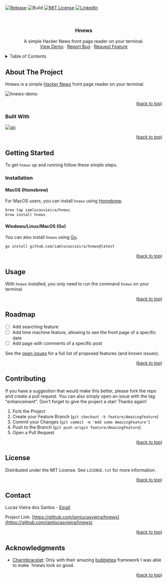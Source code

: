 <a name="readme-top"></a>


[![Release][release-shield]][release-url]
![Build][build-shield]
[![MIT License][license-shield]][license-url]
[![LinkedIn][linkedin-shield]][linkedin-url]



<!-- PROJECT LOGO -->
<br />
<div align="center">
  <!-- <a href="https://github.com/github_username/hnews">
    <img src="images/logo.png" alt="Logo" width="80" height="80">
  </a>   -->

<h3 align="center">Hnews</h3>

  <p align="center">
    A simple Hacker News front page reader on your terminal.
    <!--<a href="https://github.com/github_username/hnews"><strong>Explore the docs »</strong></a>-->
    <br />
    <a href="https://github.com/github_username/hnews">View Demo</a>
    ·
    <a href="https://github.com/iamlucasvieira/hnews/issues">Report Bug</a>
    ·
    <a href="https://github.com/iamlucasvieira/hnews/issues">Request Feature</a>
  </p>
</div>



<!-- TABLE OF CONTENTS -->
<details>
  <summary>Table of Contents</summary>
  <ol>
    <li>
      <a href="#about-the-project">About The Project</a>
      <ul>
        <li><a href="#built-with">Built With</a></li>
      </ul>
    </li>
    <li>
      <a href="#getting-started">Getting Started</a>
      <ul>
        <li><a href="#prerequisites">Prerequisites</a></li>
        <li><a href="#installation">Installation</a></li>
      </ul>
    </li>
    <li><a href="#usage">Usage</a></li>
    <li><a href="#roadmap">Roadmap</a></li>
    <li><a href="#contributing">Contributing</a></li>
    <li><a href="#license">License</a></li>
    <li><a href="#contact">Contact</a></li>
    <li><a href="#acknowledgments">Acknowledgments</a></li>
  </ol>
</details>



<!-- ABOUT THE PROJECT -->
## About The Project
Hnews is a simple [Hacker News][hn-url] front page reader on your terminal.

![hnews-demo][product-demo]


<p align="right">(<a href="#readme-top">back to top</a>)</p>

### Built With
[![go][go]][go-url]

<p align="right">(<a href="#readme-top">back to top</a>)</p>



<!-- GETTING STARTED -->
## Getting Started

To get `hnews` up and running follow these simple steps.

### Installation

#### MacOS (Homebrew)
For MacOS users, you can install `hnews` using [Homebrew](https://brew.sh/).
```sh
brew tap iamlucasvieira/hnews
brew install hnews
```

#### Windows/Linux/MacOS (Go)

You can also install `hnews` using [Go](https://golang.org/).

```sh
go install github.com/iamlucasvieira/hnews@latest
```



<p align="right">(<a href="#readme-top">back to top</a>)</p>



<!-- USAGE EXAMPLES -->
## Usage

With `hnews` installed, you only need to run the command `hnews` on your terminal.


<p align="right">(<a href="#readme-top">back to top</a>)</p>



<!-- ROADMAP -->
## Roadmap
- [ ] Add searching feature
- [ ] Add time machine feature, allowing to see the front page of a specific date
- [ ] Add page with comments of a specific post

See the [open issues](https://github.com/iamlucasvieira/hnews/issues) for a full list of proposed features (and known issues).

<p align="right">(<a href="#readme-top">back to top</a>)</p>



<!-- CONTRIBUTING -->
## Contributing
If you have a suggestion that would make this better, please fork the repo and create a pull request. You can also simply open an issue with the tag "enhancement".
Don't forget to give the project a star! Thanks again!

1. Fork the Project
2. Create your Feature Branch (`git checkout -b feature/AmazingFeature`)
3. Commit your Changes (`git commit -m 'Add some AmazingFeature'`)
4. Push to the Branch (`git push origin feature/AmazingFeature`)
5. Open a Pull Request

<p align="right">(<a href="#readme-top">back to top</a>)</p>



<!-- LICENSE -->
## License

Distributed under the MIT License. See `LICENSE.txt` for more information.

<p align="right">(<a href="#readme-top">back to top</a>)</p>



<!-- CONTACT -->
## Contact

Lucas Vieira dos Santos - [Email](mailto:lucas6eng@gmail.com)

Project Link: [https://github.com/iamlucasvieira/hnews](https://github.com/iamlucasvieira/hnews)

<p align="right">(<a href="#readme-top">back to top</a>)</p>



<!-- ACKNOWLEDGMENTS -->
## Acknowledgments

* [Charmbracelet](https://charm.sh/): Only with their amazing [bubbletea](https://github.com/charmbracelet/bubbletea) framework I was able to make `hnews look so good.

<p align="right">(<a href="#readme-top">back to top</a>)</p>



<!-- MARKDOWN LINKS & IMAGES -->
<!-- https://www.markdownguide.org/basic-syntax/#reference-style-links -->
[license-shield]: https://img.shields.io/github/license/iamlucasvieira/hnews?style=for-the-badge
[license-url]: https://github.com/iamlucasvieira/hnews/blob/master/LICENSE.txt
[linkedin-shield]: https://img.shields.io/badge/-LinkedIn-black.svg?style=for-the-badge&logo=linkedin&colorB=555
[linkedin-url]: https://www.linkedin.com/in/iamlucasvieira/
[release-shield]: https://img.shields.io/github/release/iamlucasvieira/hnews.svg?style=for-the-badge
[release-url]: https://github.com/iamlucasvieira/hnews/releases
[build-shield]: https://img.shields.io/github/actions/workflow/status/iamlucasvieira/hnews/gotest.yml?style=for-the-badge
[build-url]: https://github.com/iamlucasvieira/hnews/actions
[product-demo]: demo.gif
[go]: https://img.shields.io/badge/go-000000?style=for-the-badge&logo=go&logoColor=white
[go-url]: https://nextjs.org/
[hn-url]: https://news.ycombinator.com/